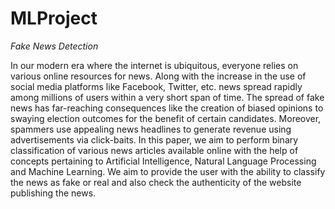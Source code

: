 # MLProject
*Fake News Detection*

In our modern era where the internet is ubiquitous, everyone relies on various online resources for news. Along with the increase in the use of social media platforms like Facebook, Twitter, etc. news spread rapidly among millions of users within a very short span of time. The spread of fake news has far-reaching consequences like the creation of biased opinions to swaying election outcomes for the benefit of certain candidates. Moreover, spammers use appealing news headlines to generate revenue using advertisements via click-baits. In this paper, we aim to perform binary classification of various news articles available online with the help of concepts pertaining to Artificial Intelligence, Natural Language Processing and Machine Learning. We aim to provide the user with the ability to classify the news as fake or real and also check the authenticity of the website publishing the news.
